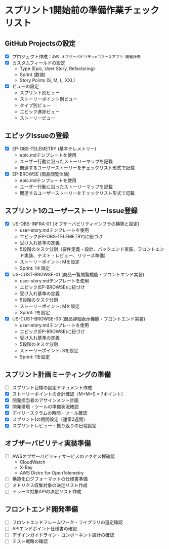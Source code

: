 # スプリント1開始前の準備作業チェックリスト

## GitHub Projectsの設定

- [x] プロジェクト作成：`AWS オブザーバビリティeコマースアプリ 開発計画`
- [x] カスタムフィールドの設定
  - Type (Epic, User Story, Refactoring)
  - Sprint (数値)
  - Story Points (S, M, L, XXL)
- [x] ビューの設定
  - スプリント別ビュー
  - ストーリーポイント別ビュー
  - タイプ別ビュー
  - エピック進捗ビュー
  - ストーリービュー

## エピックIssueの登録

- [x] EP-OBS-TELEMETRY (基本テレメトリー)
  - epic.mdテンプレートを使用
  - ユーザー行動に沿ったストーリーマップを記載
  - 関連するユーザーストーリーをチェックリスト形式で記載
- [x] EP-BROWSE (商品閲覧体験)
  - epic.mdテンプレートを使用
  - ユーザー行動に沿ったストーリーマップを記載
  - 関連するユーザーストーリーをチェックリスト形式で記載

## スプリント1のユーザーストーリーIssue登録

- [x] US-OBS-INFRA-01 (オブザーバビリティインフラの構築と設定)
  - user-story.mdテンプレートを使用
  - エピック(EP-OBS-TELEMETRY)に紐づけ
  - 受け入れ基準の定義
  - 5段階のタスク分割（要件定義・設計、バックエンド実装、フロントエンド実装、テスト・レビュー、リリース準備）
  - ストーリーポイント: Mを設定
  - Sprint: 1を設定
- [x] US-CUST-BROWSE-01 (商品一覧閲覧機能・フロントエンド実装)
  - user-story.mdテンプレートを使用
  - エピック(EP-BROWSE)に紐づけ
  - 受け入れ基準の定義
  - 5段階のタスク分割
  - ストーリーポイント: Mを設定
  - Sprint: 1を設定
- [x] US-CUST-BROWSE-03 (商品詳細表示機能・フロントエンド実装)
  - user-story.mdテンプレートを使用
  - エピック(EP-BROWSE)に紐づけ
  - 受け入れ基準の定義
  - 5段階のタスク分割
  - ストーリーポイント: Sを設定
  - Sprint: 1を設定

## スプリント計画ミーティングの準備

- [ ] スプリント目標の設定ドキュメント作成
- [x] ストーリーポイントの合計確認（M+M+S = 7ポイント）
- [x] 開発担当者のアサインメント計画
- [x] 開発環境・ツールの準備状況確認
- [x] デイリースクラムの時間・ツール確認
- [x] スプリント1の期間設定（通常2週間）
- [x] スプリントレビュー・振り返りの日程設定

## オブザーバビリティ実装準備

- [ ] AWSオブザーバビリティサービスのアクセス権確認
  - CloudWatch
  - X-Ray
  - AWS Distro for OpenTelemetry
- [ ] 構造化ログフォーマットの仕様書準備
- [ ] メトリクス収集対象の決定リスト作成
- [ ] トレース対象APIの決定リスト作成

## フロントエンド開発準備

- [ ] フロントエンドフレームワーク・ライブラリの選定確認
- [ ] APIエンドポイント仕様書の確認
- [ ] デザインガイドライン・コンポーネント設計の確認
- [ ] テスト戦略の確認
